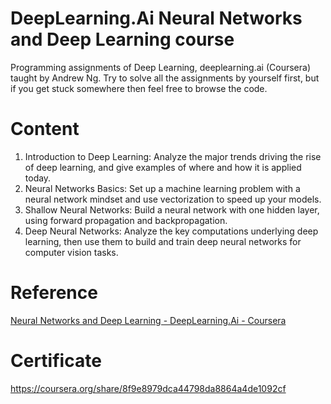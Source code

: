 # DeepLearning.Ai Neural Networks and Deep Learning course
Programming assignments of Deep Learning, deeplearning.ai (Coursera) taught by Andrew Ng. Try to solve all the assignments by yourself first, but if you get stuck somewhere then feel free to browse the code.

# Content 
1. Introduction to Deep Learning: Analyze the major trends driving the rise of deep learning, and give examples of where and how it is applied today.
2. Neural Networks Basics: Set up a machine learning problem with a neural network mindset and use vectorization to speed up your models.
3. Shallow Neural Networks: Build a neural network with one hidden layer, using forward propagation and backpropagation.
4. Deep Neural Networks: Analyze the key computations underlying deep learning, then use them to build and train deep neural networks for computer vision tasks.

# Reference
[Neural Networks and Deep Learning - DeepLearning.Ai - Coursera](https://www.coursera.org/learn/neural-networks-deep-learning)

# Certificate
https://coursera.org/share/8f9e8979dca44798da8864a4de1092cf 
